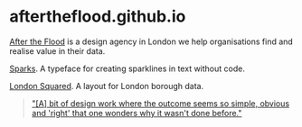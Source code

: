 # aftertheflood.github.io

<a href="https://www.aftertheflood.com">After the Flood</a> is a design agency in London we help organisations find and realise value in their data.

<a href="https://github.com/aftertheflood/sparks">Sparks</a>. A typeface for creating sparklines in text without code.

<a href="https://github.com/aftertheflood/londonsquared">London Squared</a>. A layout for London borough data. 
> <a href="https://www.cityofsound.com/blog/2015/09/sketchbook-london-squared-with-after-the-flood.html">"\[A\] bit of design work where the outcome seems so simple, obvious and 'right' that one wonders why it wasn't done before."</a>
